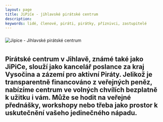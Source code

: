 ```yaml
---
layout: page
title: JiPiCe - jihlavské pirátské centrum
description: 
keywords: lidé, členové, piráti, pirátky, příznivci, zastupitelé
---
```


<div class="pce-hero pce-hero--entry">
    <div class="pce-hero__content">        
        <img src="https://raw.githubusercontent.com/pirati-web/vysocina.pirati.cz/master/assets/img/jipice/jipice_header.jpg" alt="Jipice - Jihlavské pirátské centrum" style="margin:10px 0px">
        <h2 class="t-h4-alt">
          Pirátské centrum v Jihlavě, známé také jako JiPiCe, slouží jako kancelář poslance za kraj Vysočina a zázemí pro aktivní Piráty. Jelikož je transparentně financováno z veřejných peněz, nabízíme centrum ve volných chvílích bezplatně k užitku i vám. Může se hodit na veřejné přednášky, workshopy nebo třeba jako prostor k uskutečnění vašeho jedinečného nápadu.
      </h2>
    </div>
</div>
<br>
